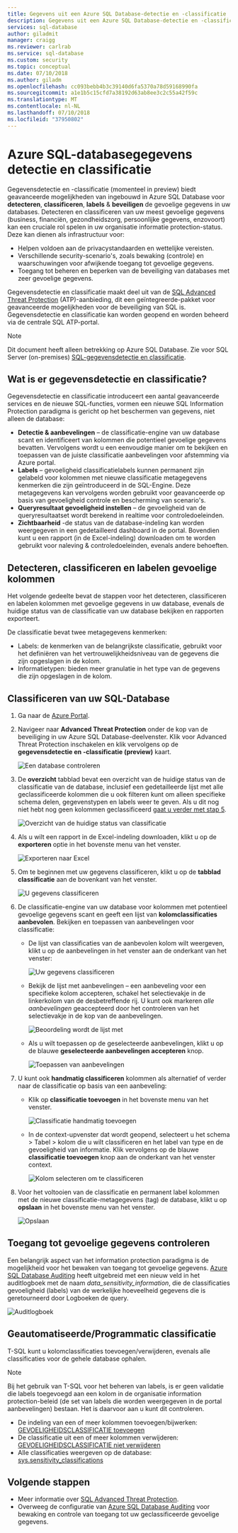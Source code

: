 ```yaml
---
title: Gegevens uit een Azure SQL Database-detectie en -classificatie | Microsoft Docs
description: Gegevens uit een Azure SQL Database-detectie en -classificatie
services: sql-database
author: giladmit
manager: craigg
ms.reviewer: carlrab
ms.service: sql-database
ms.custom: security
ms.topic: conceptual
ms.date: 07/10/2018
ms.author: giladm
ms.openlocfilehash: cc093bebb4b3c39140d6fa5370a78d59168990fa
ms.sourcegitcommit: a1e1b5c15cfd7a38192d63ab8ee3c2c55a42f59c
ms.translationtype: MT
ms.contentlocale: nl-NL
ms.lasthandoff: 07/10/2018
ms.locfileid: "37950802"
---
```

# <a name="azure-sql-database-data-discovery-and-classification"></a>Azure SQL-databasegegevens detectie en classificatie
Gegevensdetectie en -classificatie (momenteel in preview) biedt geavanceerde mogelijkheden van ingebouwd in Azure SQL Database voor **detecteren**, **classificeren**, **labels**  &  **beveiligen** de gevoelige gegevens in uw databases.
Detecteren en classificeren van uw meest gevoelige gegevens (business, financiën, gezondheidszorg, persoonlijke gegevens, enzovoort) kan een cruciale rol spelen in uw organisatie informatie protection-status. Deze kan dienen als infrastructuur voor:
* Helpen voldoen aan de privacystandaarden en wettelijke vereisten.
* Verschillende security-scenario's, zoals bewaking (controle) en waarschuwingen voor afwijkende toegang tot gevoelige gegevens.
* Toegang tot beheren en beperken van de beveiliging van databases met zeer gevoelige gegevens.

Gegevensdetectie en classificatie maakt deel uit van de [SQL Advanced Threat Protection](sql-advanced-threat-protection.md) (ATP)-aanbieding, dit een geïntegreerde-pakket voor geavanceerde mogelijkheden voor de beveiliging van SQL is. Gegevensdetectie en classificatie kan worden geopend en worden beheerd via de centrale SQL ATP-portal.

> [!NOTE]
> Dit document heeft alleen betrekking op Azure SQL Database. Zie voor SQL Server (on-premises) [SQL-gegevensdetectie en classificatie](https://go.microsoft.com/fwlink/?linkid=866999).

## <a id="subheading-1"></a>Wat is er gegevensdetectie en classificatie?
Gegevensdetectie en classificatie introduceert een aantal geavanceerde services en de nieuwe SQL-functies, vormen een nieuwe SQL Information Protection paradigma is gericht op het beschermen van gegevens, niet alleen de database:
* **Detectie & aanbevelingen** – de classificatie-engine van uw database scant en identificeert van kolommen die potentieel gevoelige gegevens bevatten. Vervolgens wordt u een eenvoudige manier om te bekijken en toepassen van de juiste classificatie aanbevelingen voor afstemming via Azure portal.
* **Labels** – gevoeligheid classificatielabels kunnen permanent zijn gelabeld voor kolommen met nieuwe classificatie metagegevens kenmerken die zijn geïntroduceerd in de SQL-Engine. Deze metagegevens kan vervolgens worden gebruikt voor geavanceerde op basis van gevoeligheid controle en bescherming van scenario's.
* **Queryresultaat gevoeligheid instellen** – de gevoeligheid van de queryresultaatset wordt berekend in realtime voor controledoeleinden.
* **Zichtbaarheid** -de status van de database-indeling kan worden weergegeven in een gedetailleerd dashboard in de portal. Bovendien kunt u een rapport (in de Excel-indeling) downloaden om te worden gebruikt voor naleving & controledoeleinden, evenals andere behoeften.

## <a id="subheading-2"></a>Detecteren, classificeren en labelen gevoelige kolommen
Het volgende gedeelte bevat de stappen voor het detecteren, classificeren en labelen kolommen met gevoelige gegevens in uw database, evenals de huidige status van de classificatie van uw database bekijken en rapporten exporteert.

De classificatie bevat twee metagegevens kenmerken:
* Labels: de kenmerken van de belangrijkste classificatie, gebruikt voor het definiëren van het vertrouwelijkheidsniveau van de gegevens die zijn opgeslagen in de kolom.  
* Informatietypen: bieden meer granulatie in het type van de gegevens die zijn opgeslagen in de kolom.

## <a name="classify-your-sql-database"></a>Classificeren van uw SQL-Database

1. Ga naar de [Azure Portal](https://portal.azure.com).

2. Navigeer naar **Advanced Threat Protection** onder de kop van de beveiliging in uw Azure SQL Database-deelvenster. Klik voor Advanced Threat Protection inschakelen en klik vervolgens op de **gegevensdetectie en -classificatie (preview)** kaart.

   ![Een database controleren](./media/sql-data-discovery-and-classification/data_classification.png)

3. De **overzicht** tabblad bevat een overzicht van de huidige status van de classificatie van de database, inclusief een gedetailleerde lijst met alle geclassificeerde kolommen die u ook filteren kunt om alleen specifieke schema delen, gegevenstypen en labels weer te geven. Als u dit nog niet hebt nog geen kolommen geclassificeerd [gaat u verder met stap 5](#step-5).

   ![Overzicht van de huidige status van classificatie](./media/sql-data-discovery-and-classification/2_data_classification_overview_dashboard.png)

4. Als u wilt een rapport in de Excel-indeling downloaden, klikt u op de **exporteren** optie in het bovenste menu van het venster.

   ![Exporteren naar Excel](./media/sql-data-discovery-and-classification/3_data_classification_export_report.png)

5.  <a id="step-5"></a>Om te beginnen met uw gegevens classificeren, klikt u op de **tabblad classificatie** aan de bovenkant van het venster.

    ![U gegevens classificeren](./media/sql-data-discovery-and-classification/4_data_classification_classification_tab_click.png)

6. De classificatie-engine van uw database voor kolommen met potentieel gevoelige gegevens scant en geeft een lijst van **kolomclassificaties aanbevolen**. Bekijken en toepassen van aanbevelingen voor classificatie:

    * De lijst van classificaties van de aanbevolen kolom wilt weergeven, klikt u op de aanbevelingen in het venster aan de onderkant van het venster:

      ![Uw gegevens classificeren](./media/sql-data-discovery-and-classification/5_data_classification_recommendations_panel.png)

    * Bekijk de lijst met aanbevelingen – een aanbeveling voor een specifieke kolom accepteren, schakel het selectievakje in de linkerkolom van de desbetreffende rij. U kunt ook markeren *alle aanbevelingen* geaccepteerd door het controleren van het selectievakje in de kop van de aanbevelingen.

       ![Beoordeling wordt de lijst met](./media/sql-data-discovery-and-classification/6_data_classification_recommendations_list.png)

    * Als u wilt toepassen op de geselecteerde aanbevelingen, klikt u op de blauwe **geselecteerde aanbevelingen accepteren** knop.

      ![Toepassen van aanbevelingen](./media/sql-data-discovery-and-classification/7_data_classification_accept_selected_recommendations.png)

7. U kunt ook **handmatig classificeren** kolommen als alternatief of verder naar de classificatie op basis van een aanbeveling:

    * Klik op **classificatie toevoegen** in het bovenste menu van het venster.

      ![Classificatie handmatig toevoegen](./media/sql-data-discovery-and-classification/8_data_classification_add_classification_button.png)

    * In de context-upvenster dat wordt geopend, selecteert u het schema > Tabel > kolom die u wilt classificeren en het label van type en de gevoeligheid van informatie. Klik vervolgens op de blauwe **classificatie toevoegen** knop aan de onderkant van het venster context.

      ![Kolom selecteren om te classificeren](./media/sql-data-discovery-and-classification/9_data_classification_manual_classification.png)

8. Voor het voltooien van de classificatie en permanent label kolommen met de nieuwe classificatie-metagegevens (tag) de database, klikt u op **opslaan** in het bovenste menu van het venster.

   ![Opslaan](./media/sql-data-discovery-and-classification/10_data_classification_save.png)

## <a id="subheading-3"></a>Toegang tot gevoelige gegevens controleren

Een belangrijk aspect van het information protection paradigma is de mogelijkheid voor het bewaken van toegang tot gevoelige gegevens. [Azure SQL Database Auditing](https://docs.microsoft.com/azure/sql-database/sql-database-auditing) heeft uitgebreid met een nieuw veld in het auditlogboek met de naam *data_sensitivity_information*, die de classificaties gevoeligheid (labels) van de werkelijke hoeveelheid gegevens die is geretourneerd door Logboeken de query.

![Auditlogboek](./media/sql-data-discovery-and-classification/11_data_classification_audit_log.png)

## <a id="subheading-4"></a>Geautomatiseerde/Programmatic classificatie

T-SQL kunt u kolomclassificaties toevoegen/verwijderen, evenals alle classificaties voor de gehele database ophalen.

> [!NOTE]
> Bij het gebruik van T-SQL voor het beheren van labels, is er geen validatie die labels toegevoegd aan een kolom in de organisatie information protection-beleid (de set van labels die worden weergegeven in de portal aanbevelingen) bestaan. Het is daarvoor aan u kunt dit controleren.

* De indeling van een of meer kolommen toevoegen/bijwerken: [GEVOELIGHEIDSCLASSIFICATIE toevoegen](https://docs.microsoft.com/en-us/sql/t-sql/statements/add-sensitivity-classification-transact-sql)
* De classificatie uit een of meer kolommen verwijderen: [GEVOELIGHEIDSCLASSIFICATIE niet verwijderen](https://docs.microsoft.com/en-us/sql/t-sql/statements/drop-sensitivity-classification-transact-sql)
* Alle classificaties weergeven op de database: [sys.sensitivity_classifications](https://docs.microsoft.com/en-us/sql/relational-databases/system-catalog-views/sys-sensitivity-classifications-transact-sql)

## <a id="subheading-5"></a>Volgende stappen

- Meer informatie over [SQL Advanced Threat Protection](sql-advanced-threat-protection.md).
- Overweeg de configuratie van [Azure SQL Database Auditing](https://docs.microsoft.com/azure/sql-database/sql-database-auditing) voor bewaking en controle van toegang tot uw geclassificeerde gevoelige gegevens.

<!--Anchors-->
[SQL Data Discovery & Classification overview]: #subheading-1
[Discovering, classifying & labeling sensitive columns]: #subheading-2
[Auditing access to sensitive data]: #subheading-3
[Automated/Programmatic classification]: #subheading-4
[Next Steps]: #subheading-5
